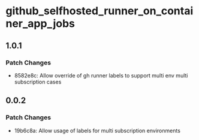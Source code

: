 # github_selfhosted_runner_on_container_app_jobs

## 1.0.1

### Patch Changes

- 8582e8c: Allow override of gh runner labels to support multi env multi subscription cases

## 0.0.2

### Patch Changes

- 19b6c8a: Allow usage of labels for multi subscription environments
